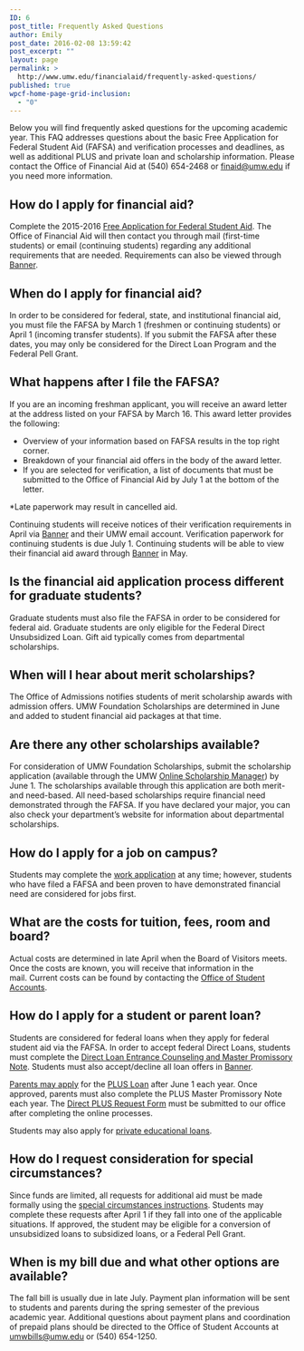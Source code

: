 ```yaml
---
ID: 6
post_title: Frequently Asked Questions
author: Emily
post_date: 2016-02-08 13:59:42
post_excerpt: ""
layout: page
permalink: >
  http://www.umw.edu/financialaid/frequently-asked-questions/
published: true
wpcf-home-page-grid-inclusion:
  - "0"
---
```

Below you will find frequently asked questions for the upcoming academic year. This FAQ addresses questions about the basic Free Application for Federal Student Aid (FAFSA) and verification processes and deadlines, as well as additional PLUS and private loan and scholarship information. Please contact the Office of Financial Aid at (540) 654-2468 or <a href="mailto:finaid@umw.edu">finaid@umw.edu</a> if you need more information.
<h2>How do I apply for financial aid?</h2>
Complete the 2015-2016 <a href="http://FAFSA.ed.gov">Free Application for Federal Student Aid</a>. The Office of Financial Aid will then contact you through mail (first-time students) or email (continuing students) regarding any additional requirements that are needed. Requirements can also be viewed through <a href="https://ssb.umw.edu/ssomanager/c/SSB">Banner</a>.
<h2>When do I apply for financial aid?</h2>
In order to be considered for federal, state, and institutional financial aid, you must file the FAFSA by March 1 (freshmen or continuing students) or April 1 (incoming transfer students). If you submit the FAFSA after these dates, you may only be considered for the Direct Loan Program and the Federal Pell Grant.
<h2>What happens after I file the FAFSA?</h2>
If you are an incoming freshman applicant, you will receive an award letter at the address listed on your FAFSA by March 16. This award letter provides the following:
<ul>
	<li>Overview of your information based on FAFSA results in the top right corner.</li>
	<li>Breakdown of your financial aid offers in the body of the award letter.</li>
	<li>If you are selected for verification, a list of documents that must be submitted to the Office of Financial Aid by July 1 at the bottom of the letter.</li>
</ul>
*Late paperwork may result in cancelled aid.

Continuing students will receive notices of their verification requirements in April via <a href="https://ssb.umw.edu/ssomanager/c/SSB">Banner</a> and their UMW email account. Verification paperwork for continuing students is due July 1. Continuing students will be able to view their financial aid award through <a href="https://ssb.umw.edu/ssomanager/c/SSB">Banner</a> in May.
<h2>Is the financial aid application process different for graduate students?</h2>
Graduate students must also file the FAFSA in order to be considered for federal aid. Graduate students are only eligible for the Federal Direct Unsubsidized Loan. Gift aid typically comes from departmental scholarships.
<h2>When will I hear about merit scholarships?</h2>
The Office of Admissions notifies students of merit scholarship awards with admission offers. UMW Foundation Scholarships are determined in June and added to student financial aid packages at that time.
<h2>Are there any other scholarships available?</h2>
For consideration of UMW Foundation Scholarships, submit the scholarship application (available through the UMW <a href="http://umw.scholarships.ngwebsolutions.com/">Online Scholarship Manager</a>) by June 1. The scholarships available through this application are both merit- and need-based. All need-based scholarships require financial need demonstrated through the FAFSA. If you have declared your major, you can also check your department’s website for information about departmental scholarships.
<h2>How do I apply for a job on campus?</h2>
Students may complete the <a href="http://www.umw.edu/financialaid/student-employment/applicants/apply/">work application</a> at any time; however, students who have filed a FAFSA and been proven to have demonstrated financial need are considered for jobs first.
<h2>What are the costs for tuition, fees, room and board?</h2>
Actual costs are determined in late April when the Board of Visitors meets. Once the costs are known, you will receive that information in the mail. Current costs can be found by contacting the <a href="http://adminfinance.umw.edu/studentaccounts/">Office of Student Accounts</a>.
<h2>How do I apply for a student or parent loan?</h2>
Students are considered for federal loans when they apply for federal student aid via the FAFSA. In order to accept federal Direct Loans, students must complete the <a href="http://www.studentloans.gov/">Direct Loan Entrance Counseling and Master Promissory Note</a>. Students must also accept/decline all loan offers in <a href="https://ssb.umw.edu/ssomanager/c/SSB?pkg=twbkwbis.P_GenMenu?name=bmenu.P_FAApplStuMnu">Banner</a>.

<a href="http://www.umw.edu/financialaid/types/loans/parent-plus-loan/">Parents may apply</a> for the <a href="http://www.studentloans.gov">PLUS Loan</a> after June 1 each year. Once approved, parents must also complete the PLUS Master Promissory Note each year. The <a href="http://adminfinance.umw.edu/financialaid/2015-2016-information/">Direct PLUS Request Form</a> must be submitted to our office after completing the online processes.

Students may also apply for <a href="http://adminfinance.umw.edu/financialaid/2012-2013-loan-instructions-and-forms/private-loans/">private educational loans</a>.
<h2>How do I request consideration for special circumstances?</h2>
Since funds are limited, all requests for additional aid must be made formally using the <a href="http://www.umw.edu/financialaid/process/verification/special-situations/">special circumstances instructions</a>. Students may complete these requests after April 1 if they fall into one of the applicable situations. If approved, the student may be eligible for a conversion of unsubsidized loans to subsidized loans, or a Federal Pell Grant.
<h2>When is my bill due and what other options are available?</h2>
The fall bill is usually due in late July. Payment plan information will be sent to students and parents during the spring semester of the previous academic year. Additional questions about payment plans and coordination of prepaid plans should be directed to the Office of Student Accounts at <a href="mailto:umwbills@umw.edu">umwbills@umw.edu</a> or (540) 654-1250.